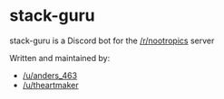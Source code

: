 # stack-guru

stack-guru is a Discord bot for the [/r/nootropics](https://www.reddit.com/r/nootropics) server

Written and maintained by:

  - [/u/anders_463](https://www.reddit.com/u/anders_463)
  - [/u/theartmaker](https://www.reddit.com/u/theartmaker)
